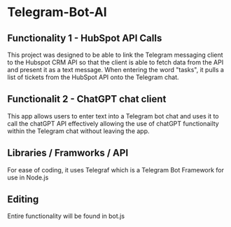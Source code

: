 # Telegram-Bot-AI

## Functionality 1 - HubSpot API Calls
This project was designed to be able to link the Telegram messaging client to the Hubspot CRM API so that the client is able to fetch data from the API and present it as a text message. When entering the word "tasks", it pulls a list of tickets from the HubSpot API onto the Telegram chat. <br />

## Functionalit 2 - ChatGPT chat client
This app allows users to enter text into a Telegram bot chat and uses it to call the chatGPT API effectively allowing the use of chatGPT functionailty within the Telegram chat without leaving the app. 

## Libraries / Framworks / API
For ease of coding, it uses Telegraf which is a Telegram Bot Framework for use in Node.js

## Editing
Entire functionality will be found in bot.js
